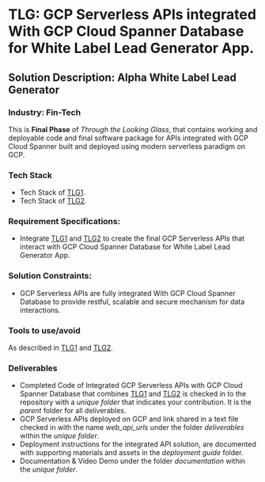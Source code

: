 # TLG: GCP Serverless APIs integrated With GCP Cloud Spanner Database for White Label Lead Generator App.
## Solution Description: Alpha White Label Lead Generator
### Industry: Fin-Tech

This is **Final Phase** of *Through the Looking Glass*, that contains working and deployable code and final software package for APIs integrated with GCP Cloud Spanner built and deployed using modern serverless paradigm on GCP.

### Tech Stack
- Tech Stack of [TLG1](https://github.com/manish-andankar/Alpha-White-Label-Lead-Generator/blob/TLG1/README.md).
- Tech Stack of [TLG2](https://github.com/manish-andankar/Alpha-White-Label-Lead-Generator/blob/TLG2/README.md).

### Requirement Specifications:
- Integrate [TLG1](https://github.com/manish-andankar/Alpha-White-Label-Lead-Generator/blob/TLG1/README.md) and [TLG2](https://github.com/manish-andankar/Alpha-White-Label-Lead-Generator/blob/TLG2/README.md) to create the final GCP Serverless APIs that interact with GCP Cloud Spanner Database for White Label Lead Generator App.

### Solution Constraints:
- GCP Serverless APIs are fully integrated With GCP Cloud Spanner Database to provide restful, scalable and secure mechanism for data interactions.

### Tools to use/avoid
As described in [TLG1](https://github.com/manish-andankar/Alpha-White-Label-Lead-Generator/blob/TLG1/README.md) and [TLG2](https://github.com/manish-andankar/Alpha-White-Label-Lead-Generator/blob/TLG2/README.md).

### Deliverables
- Completed Code of Integrated GCP Serverless APIs with GCP Cloud Spanner Database that combines [TLG1](https://github.com/manish-andankar/Alpha-White-Label-Lead-Generator/blob/TLG1/README.md) and [TLG2](https://github.com/manish-andankar/Alpha-White-Label-Lead-Generator/blob/TLG2/README.md) is checked in to the repository with a *unique folder* that indicates your contribution. It is the *parent* folder for all deliverables.
- GCP Serverless APIs deployed on GCP and link shared in a text file checked in with the name *web_api_urls* under the folder *deliverables* within the *unique folder*.
- Deployment instructions for the integrated API solution, are documented with supporting materials and assets in the *deployment guide* folder.
- Documentation & Video Demo under the folder *documentation* within the *unique folder*.

